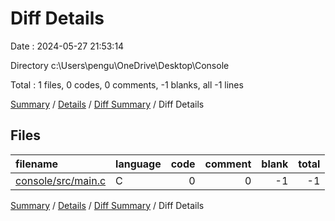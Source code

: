 # Diff Details

Date : 2024-05-27 21:53:14

Directory c:\\Users\\pengu\\OneDrive\\Desktop\\Console

Total : 1 files,  0 codes, 0 comments, -1 blanks, all -1 lines

[Summary](results.md) / [Details](details.md) / [Diff Summary](diff.md) / Diff Details

## Files
| filename | language | code | comment | blank | total |
| :--- | :--- | ---: | ---: | ---: | ---: |
| [console/src/main.c](/console/src/main.c) | C | 0 | 0 | -1 | -1 |

[Summary](results.md) / [Details](details.md) / [Diff Summary](diff.md) / Diff Details